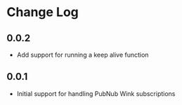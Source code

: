 # Change Log

## 0.0.2
- Add support for running a keep alive function

## 0.0.1
- Initial support for handling PubNub Wink subscriptions
